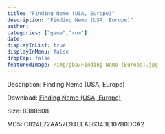 ```yaml
---
title: "Finding Nemo (USA, Europe)"
description: "Finding Nemo (USA, Europe)"
author: 
categories: ["game","rom"]
date: 
displayInList: true
displayInMenu: false
dropCap: false
featuredImage: /img/gba/Finding Nemo [Europe].jpg
---
```


Description: Finding Nemo (USA, Europe)

Download: <a style="text-decoration:underline;" href="https://mega.nz/#!zOYSHAjY!Kid50Gzzsl7FaJXKaGEZ04Neraef0tF98jh_L_yJuug" target = "_blank" rel = "nofollow" > Finding Nemo (USA, Europe)</a>

Size: 8388608

MD5: C824E72AA57E94EEA86343E107B0DCA2

